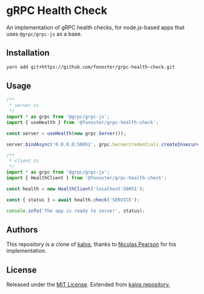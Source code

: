 # gRPC Health Check

An implementation of gRPC health checks, for node.js-based apps that uses `@grpc/grpc-js` as a base.

## Installation

```sh
yarn add git+https://github.com/fonoster/grpc-health-check.git
```

## Usage

```typescript
/**
 * server.ts
 */
import * as grpc from '@grpc/grpc-js';
import { useHealth } from '@fonoster/grpc-health-check';

const server = useHealth(new grpc.Server());

server.bindAsync('0.0.0.0:50051', grpc.ServerCredentials.createInsecure(), () => server.start());
```

```typescript
/**
 * client.ts
 */
import * as grpc from '@grpc/grpc-js';
import { HealthClient } from '@fonoster/grpc-health-check';

const health = new HealthClient('localhost:50051');

const { status } = await health.check('SERVICE');

console.info('The app is ready to serve!', status);
```

## Authors

This repository is a clone of [kalos](https://github.com/nicolaspearson/kalos/tree/main/packages/grpc-ts-health-check),
thanks to [Nicolas Pearson](https://github.com/nicolaspearson) for his implementation.

## License

Released under the [MIT License](/LICENSE). Extended from [kalos repository.](https://github.com/nicolaspearson/kalos/blob/main/LICENSE)